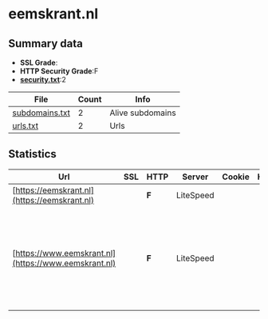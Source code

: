 

# eemskrant.nl
## Summary data


 - **SSL Grade**:
 - **HTTP Security Grade**:F
 - **[security.txt](https://www.digitaleoverheid.nl/nieuws/standaard-security-txt-nu-verplicht-voor-overheid/)**:2


| File       | Count | Info |
|------------|-------|------|
|[subdomains.txt](/data/eemskrant.nl/subdomains.txt)|2|Alive subdomains|
|[urls.txt](/data/eemskrant.nl/urls.txt)|2|Urls|


## Statistics


| Url | SSL | HTTP | Server | Cookie | HSTS | CORS | CTO | CSP | XFO | XXP | RP |FP| Tech |Title |
|--------|-------|-------|------|------|------|------|------|------|------|------|------|------|------|------|
|[https://eemskrant.nl](https://eemskrant.nl)| | **F**|LiteSpeed| | | | | | | | :white_check_mark: | |HTTP/3 LiteSpeed||
|[https://www.eemskrant.nl](https://www.eemskrant.nl)| | **F**|LiteSpeed| | | | | | | | :white_check_mark: | |HTTP/3 LiteSpeed MySQL PHP Site Kit:1.140.0 WordPress Yoast SEO Premium:23.9 Yoast SEO:23.9|Eemskrant.nl Nie...|


